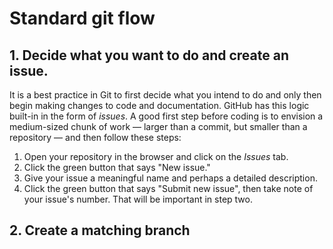# Standard git flow
## 1. Decide what you want to do and create an issue.
It is a best practice in Git to first decide what you intend to do and only then begin making changes to code and documentation. GitHub has this logic built-in in the form of _issues_. A good first step before coding is to envision a medium-sized chunk of work — larger than a commit, but smaller than a repository — and then follow these steps: 

1. Open your repository in the browser and click on the _Issues_ tab. 
2. Click the green button that says "New issue."
3. Give your issue a meaningful name and perhaps a detailed description. 
4. Click the green button that says "Submit new issue", then take note of your issue's number. That will be important in step two.

## 2. Create a matching branch